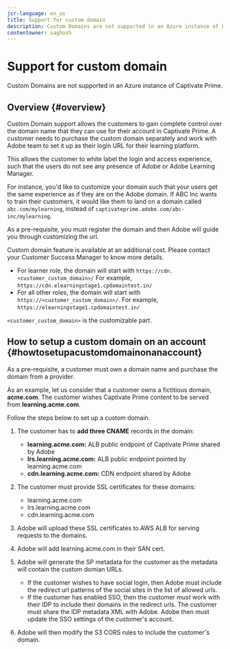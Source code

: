 ```yaml
---
jcr-language: en_us
title: Support for custom domain
description: Custom Domains are not supported in an Azure instance of Learning Manager.
contentowner: saghosh
---
```



# Support for custom domain

Custom Domains are not supported in an Azure instance of Captivate Prime.

## Overview {#overview}

Custom Domain support allows the customers to gain complete control over the domain name that they can use for their account in Captivate Prime. A customer needs to purchase the custom domain separately and work with Adobe team to set it up as their login URL for their learning platform. 

This allows the customer to white label the login and access experience, such that the users do not see any presence of Adobe or Adobe Learning Manager. 

For instance, you'd like to customize your domain such that your users get the same experience as if they are on the Adobe domain. If ABC Inc wants to train their customers, it would like them to land on a domain called `abc.com/mylearning`, instead of `captivateprime.adobe.com/abc-inc/mylearning`. 

As a pre-requisite, you must register the domain and then Adobe will guide you through customizing the url.

Custom domain feature is available at an additional cost. Please contact your Customer Success Manager to know more details. 

* For learner role, the domain will start with `https://cdn.<customer_custom_domain>/` For example, `https://cdn.elearningstage1.cpdomaintest.in/`  
* For all other roles, the domain will start with `https://<customer_custom_domain>/`. For example, `https://elearningstage1.cpdomaintest.in/`

`<customer_custom_domain>` is the customizable part.

## How to setup a custom domain on an account {#howtosetupacustomdomainonanaccount}

As a pre-requisite, a customer must own a domain name and purchase the domain from a provider.

As an example, let us consider that a customer owns a fictitious domain, **acme.com**. The customer wishes Captivate Prime content to be served from **learning.acme.com**.

Follow the steps below to set up a custom domain.

1. The customer has to **add three CNAME** records in the domain:

   * **learning.acme.com:** ALB public endpoint of Captivate Prime shared by Adobe  
   * **lrs.learning.acme.com:** ALB public endpoint pointed by learning.acme.com  
   * **cdn.learning.acme.com:** CDN endpoint shared by Adobe

1. The customer must provide SSL certificates for these domains:

   * learning.acme.com  
   * lrs.learning.acme.com  
   * cdn.learning.acme.com

1. Adobe will upload these SSL certificates to AWS ALB for serving requests to the domains.
1. Adobe will add learning.acme.com in their SAN cert.
1. Adobe will generate the SP metadata for the customer as the metadata will contain the custom domian URLs.

   * If the customer wishes to have social login, then Adobe must include the redirect url patterns of the social sites in the list of allowed urls.
   * If the customer has enabled SSO, then the customer must work with their IDP to include their domains in the redirect urls. The customer must share the IDP metadata XML with Adobe. Adobe then must update the SSO settings of the customer's account.

1. Adobe will then modify the S3 CORS rules to include the customer's domain.
